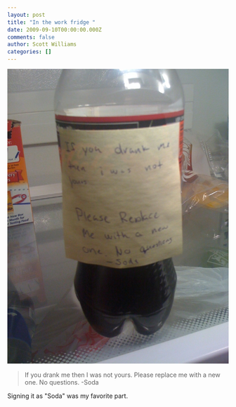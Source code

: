 ```yaml
---
layout: post
title: "In the work fridge "
date: 2009-09-10T00:00:00.000Z
comments: false
author: Scott Williams
categories: []
---
```

<img alt='If you drank me then I was not yours. Please replace me with a new one. No questions. -Soda Signing it as "Soda" was my favorite part.  ' src="./1252603740000.jpg">

> If you drank me then I was not yours.
> Please replace me with a new one. No questions.
> -Soda

Signing it as "Soda" was my favorite part.
